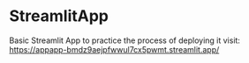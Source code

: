 # StreamlitApp
Basic Streamlit App to practice the process of deploying it
visit: https://appapp-bmdz9aejpfwwul7cx5pwmt.streamlit.app/
